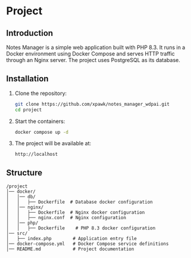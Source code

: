 # Project

## Introduction
Notes Manager is a simple web application built with PHP 8.3. It runs in a Docker environment using Docker Compose and serves HTTP traffic through an Nginx server. The project uses PostgreSQL as its database.

## Installation 
1. Clone the repository:
   ```sh
   git clone https://github.com/xpawk/notes_manager_wdpai.git
   cd project
   ```
2. Start the containers:
   ```sh
   docker compose up -d
   ```
3. The project will be available at:
   ```
   http://localhost
   ```

## Structure
```
/project
│── docker/
│   │── db/
│   │   ├── Dockerfile  # Database docker configuration
│   │── nginx/
│   │   ├── Dockerfile  # Nginx docker configuration
│   │   ├── nginx.conf  # Nginx configuration
│   │── php/
│   │   ├── Dockerfile    # PHP 8.3 docker configuration
│── src/
│   ├── index.php        # Application entry file
│── docker-compose.yml   # Docker Compose service definitions
│── README.md            # Project documentation
```


